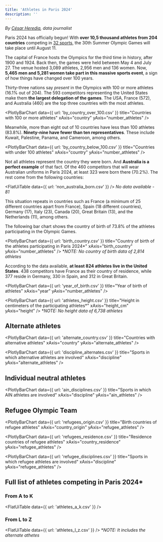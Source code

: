 ```yaml
---
title: 'Athletes in Paris 2024'
description: ''
---
```


*By [César Heredia](https://x.com/cahered), data journalist*

Paris 2024 has officially begun! With **over 10,5 thousand athletes from 204 countries** competing in [32 sports](https://olympics.com/en/sports/#:~:text=Frequently%20Asked%20Questions,are%20in%20the%20Summer%20Olympics%3F), the 30th Summer Olympic Games will take place until August 11.

The capital of France hosts the Olympics for the third time in history, after 1900 and 1924. Back then, the games were held between May 4 and July 27. The venue hosted 3,089 athletes, 2,956 men and 136 women. Now, **5,465 men and 5,281 women take part in this massive sports event**, a sign of how things have changed over 100 years.

Thirty-three nations say *present* in the Olympics with 100 or more athletes (16.1% out of 204). The 593 competitors representing the United States make them **the largest delegation of the games**. The USA, France (572), and Australia (460) are the top three countries with the most athletes.

<PlotlyBarChart
  data={{
    url: 'by_country_over_100.csv'
  }}
  title="Countries with 100 or more athletes"
  xAxis="country"
  yAxis="number_athletes"
/>

Meanwhile, more than eight out of 10 countries have less than 100 athletes (83.8%). **Ninety-nine have fewer than ten representatives**. These include Kuwait, Palestine, Panama, and Cameroon, among others.

<PlotlyBarChart
  data={{
    url: 'by_country_below_100.csv'
  }}
  title="Countries with under 100 athletes"
  xAxis="country"
  yAxis="number_athletes"
/>

Not all athletes represent the country they were born. And **Australia is a perfect example** of that fact. Of the 460 competitors that will wear Australian uniforms in Paris 2024, at least 323 were born there (70.2%). The rest come from the following countries:

<FlatUiTable
  data={{
    url: 'non_australia_born.csv'
  }}
/>
*No data available - 81*

This situation repeats in countries such as France (a minimum of 25 different countries apart from France), Spain (18 different countries), Germany (17), Italy (23), Canada (20), Great Britain (13), and the Netherlands (11), among others.

The following bar chart shows the country of birth of 73.8% of the athletes participating in the Olympic Games.

<PlotlyBarChart
  data={{
    url: 'birth_country.csv'
  }}
  title="Country of birth of the athletes participating in Paris 2024*"
  xAxis="birth_country"
  yAxis="number_athletes"
/>
**NOTE: No country of birth data of 2,814 athletes*

According to the data available, **at least 824 athletes live in the United States**. 438 competitors have France as their country of residence, while 377 reside in Germany, 330 in Spain, and 312 in Great Britain.

<PlotlyBarChart
  data={{
    url: 'year_of_birth.csv'
  }}
  title="Year of birth of athletes"
  xAxis="year"
  yAxis="number_athletes"
/>

<PlotlyBarChart
  data={{
    url: 'athletes_height.csv'
  }}
  title="Height in centimeters of the participating athletes*"
  xAxis="height_cm"
  yAxis="height"
/>
**NOTE: No height data of 6,738 athletes*

## Alternate athletes

<PlotlyBarChart
  data={{
    url: 'alternate_country.csv'
  }}
  title="Countries with alternative athletes"
  xAxis="country"
  yAxis="alternate_athletes"
/>

<PlotlyBarChart
  data={{
    url: 'discipline_alternates.csv'
  }}
  title="Sports in which alternative athletes are involved"
  xAxis="discipline"
  yAxis="alternate_athletes"
/>

## Individual neutral athletes

<PlotlyBarChart
  data={{
    url: 'ain_disciplines.csv'
  }}
  title="Sports in which AIN athletes are involved"
  xAxis="discipline"
  yAxis="ain_athletes"
/>

## Refugee Olympic Team

<PlotlyBarChart
  data={{
    url: 'refugees_origin.csv'
  }}
  title="Birth countries of refugee athletes"
  xAxis="country_origin"
  yAxis="refugee_athletes"
/>

<PlotlyBarChart
  data={{
    url: 'refugees_residence.csv'
  }}
  title="Residence countries of refugee athletes"
  xAxis="country_residence"
  yAxis="refugee_athletes"
/>

<PlotlyBarChart
  data={{
    url: 'refugee_disciplines.csv'
  }}
  title="Sports in which refugee athletes are involved"
  xAxis="discipline"
  yAxis="refugee_athletes"
/>

## Full list of athletes competing in Paris 2024*

### From A to K

<FlatUiTable
  data={{
    url: 'athletes_a_k.csv'
  }}
/>

### From L to Z

<FlatUiTable
  data={{
    url: 'athletes_l_z.csv'
  }}
/>
**NOTE: It includes the alternate athetes*

